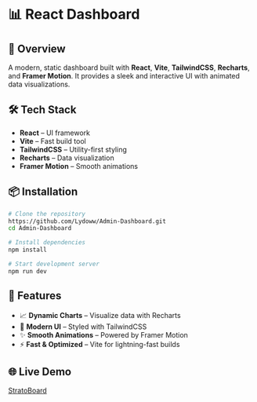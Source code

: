# 📊 React Dashboard

## 🚀 Overview
A modern, static dashboard built with **React**, **Vite**, **TailwindCSS**, **Recharts**, and **Framer Motion**. It provides a sleek and interactive UI with animated data visualizations.

## 🛠️ Tech Stack
- **React** – UI framework
- **Vite** – Fast build tool
- **TailwindCSS** – Utility-first styling
- **Recharts** – Data visualization
- **Framer Motion** – Smooth animations

## 📦 Installation
```sh
# Clone the repository
https://github.com/Lydoww/Admin-Dashboard.git
cd Admin-Dashboard

# Install dependencies
npm install

# Start development server
npm run dev
```

## 📸 Features
- 📈 **Dynamic Charts** – Visualize data with Recharts
- 🎨 **Modern UI** – Styled with TailwindCSS
- ✨ **Smooth Animations** – Powered by Framer Motion
- ⚡ **Fast & Optimized** – Vite for lightning-fast builds

## 🌐 Live Demo

[StratoBoard](https://stratoboard.netlify.app/)


